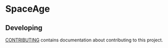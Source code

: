 # SpaceAge

## Developing

[CONTRIBUTING](CONTRIBUTING.md) contains documentation about contributing to this project.

